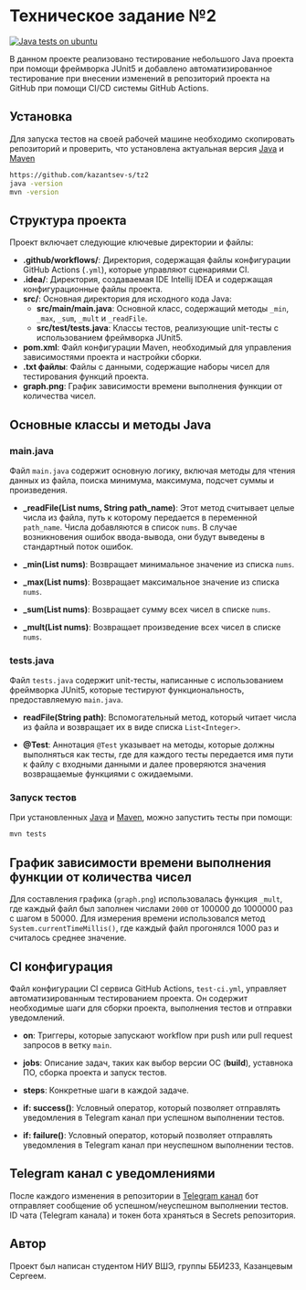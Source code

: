 # Техническое задание №2

[![Java tests on ubuntu](https://github.com/kazantsev-s/tz2/actions/workflows/tests-ci.yml/badge.svg)](https://github.com/kazantsev-s/tz2/actions/workflows/tests-ci.yml)

В данном проекте реализовано тестирование небольшого Java проекта при помощи фреймворĸа JUnit5 и добавлено автоматизированное тестирование при внесении изменений в репозиторий проекта на GitHub при помощи CI/CD системы GitHub Actions.

## Установка

Для запуска тестов на своей рабочей машине необходимо скопировать репозиторий и проверить, что установлена актуальная версия [Java](https://www.oracle.com/java/technologies/downloads/) и [Maven](https://maven.apache.org/download.cgi)

```bash
https://github.com/kazantsev-s/tz2
java -version
mvn -version
```

## Структура проекта

Проект включает следующие ключевые директории и файлы:

- **.github/workflows/**: Директория, содержащая файлы конфигурации GitHub Actions (`.yml`), которые управляют сценариями CI.
- **.idea/**: Директория, создаваемая IDE Intellij IDEA и содержащая конфигурационные файлы проекта.
- **src/**: Основная директория для исходного кода Java:
  - **src/main/main.java**: Основной класс, содержащий методы `_min`, `_max`, `_sum`, `_mult` и `_readFile`.
  - **src/test/tests.java**: Классы тестов, реализующие unit-тесты с использованием фреймворка JUnit5.
- **pom.xml**: Файл конфигурации Maven, необходимый для управления зависимостями проекта и настройки сборки.
- **.txt файлы**: Файлы с данными, содержащие наборы чисел для тестирования функций проекта.
- **graph.png**: График зависимости времени выполнения функции от количества чисел.

## Основные классы и методы Java

### main.java

Файл `main.java` содержит основную логику, включая методы для чтения данных из файла, поиска минимума, максимума, подсчет суммы и произведения.

- **_readFile(List<Integer> nums, String path_name)**:
  Этот метод считывает целые числа из файла, путь к которому передается в переменной `path_name`. Числа добавляются в список `nums`. В случае возникновения ошибок ввода-вывода, они будут выведены в стандартный поток ошибок.

- **_min(List<Integer> nums)**:
  Возвращает минимальное значение из списка `nums`.

- **_max(List<Integer> nums)**:
  Возвращает максимальное значение из списка `nums`.

- **_sum(List<Integer> nums)**:
  Возвращает сумму всех чисел в списке `nums`.

- **_mult(List<Integer> nums)**:
  Возвращает произведение всех чисел в списке `nums`.

### tests.java

Файл `tests.java` содержит unit-тесты, написанные с использованием фреймворка JUnit5, которые тестируют функциональность, предоставляемую `main.java`.

- **readFile(String path)**:
  Вспомогательный метод, который читает числа из файла и возвращает их в виде списка `List<Integer>`.

- **@Test**:
  Аннотация `@Test` указывает на методы, которые должны выполняться как тесты, где для каждого тесты передается имя пути к файлу с входными данными и далее проверяются значения возвращаемые функциями с ожидаемыми.

### Запуск тестов

При установленных [Java](https://www.oracle.com/java/technologies/downloads/) и [Maven](https://maven.apache.org/download.cgi), можно запустить тесты при помощи:
```bash
mvn tests
```

## График зависимости времени выполнения функции от количества чисел

Для составления графика (`graph.png`) использовалась функция `_mult`, где каждый файл был заполнен числами `2000` от 100000 до 1000000 раз с шагом в 50000. Для измерения времени использовался метод `System.currentTimeMillis()`, где каждый файл прогонялся 1000 раз и считалось среднее значение.

## CI конфигурация

Файл конфигурации CI сервиса GitHub Actions, `test-ci.yml`, управляет автоматизированным тестированием проекта. Он содержит необходимые шаги для сборки проекта, выполнения тестов и отправки уведомлений.

- **on**: Триггеры, которые запускают workflow при push или pull request запросов в ветку `main`.
- **jobs**: Описание задач, таких как выбор версии ОС (**build**), уставнока ПО, сборка проекта и запуск тестов.
- **steps**: Конкретные шаги в каждой задаче.

- **if: success()**: Условный оператор, который позволяет отправлять уведомления в Telegram канал при успешном выполнении тестов.
- **if: failure()**: Условный оператор, который позволяет отправлять уведомления в Telegram канал при неуспешном выполнении тестов.

## Telegram канал с уведомлениями

После каждого изменения в репозитории в [Telegram канал](https://t.me/+WBdnfiN2X85kNWZi) бот отправляет сообщение об успешном/неуспешном выполнении тестов. ID чата (Telegram канала) и токен бота храняться в Secrets репозитория.

## Автор

Проект был написан студентом НИУ ВШЭ, группы ББИ233, Казанцевым Сергеем.




